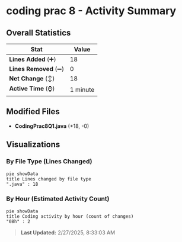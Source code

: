 # coding prac 8 - Activity Summary 

## Overall Statistics

| Stat                   | Value                                                             |
| ---------------------- | ----------------------------------------------------------------- |
| **Lines Added** (➕)   | 18                                          |
| **Lines Removed** (➖) | 0                                        |
| **Net Change** (↕)    | 18                |
| **Active Time** (⌚)   | 1 minute |


## Modified Files
- **CodingPrac8Q1.java** (+18, -0)

## Visualizations

### By File Type (Lines Changed)

```mermaid
pie showData
title Lines changed by file type
".java" : 18
```

### By Hour (Estimated Activity Count)

```mermaid
pie showData
title Coding activity by hour (count of changes)
"08h" : 2
```


> **Last Updated:** 2/27/2025, 8:33:03 AM